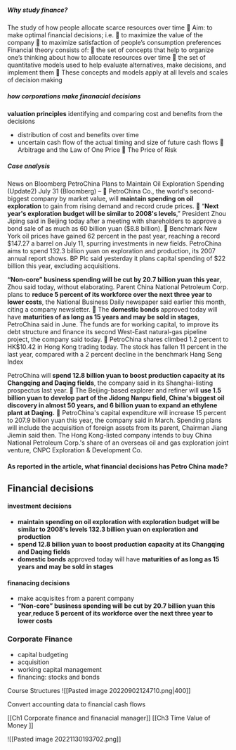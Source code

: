 ##### Why study finance?
The study of how people allocate scarce resources over time
 Aim: to make optimal financial decisions; i.e. 
 to maximize the value of the company 
 to maximize satisfaction of people’s consumption preferences  Financial theory consists of: 
 the set of concepts that help to organize one’s thinking about how to allocate resources over time 
 the set of quantitative models used to help evaluate alternatives, make decisions, and implement them 
 These concepts and models apply at all levels and scales of decision making

##### how corporations make finanacial decisions
**valuation principles**
identifying and comparing cost and benefits from the decisions
- distribution of cost and benefits over time
- uncertain cash flow of the actual timing and size of future cash flows
 Arbitrage and the Law of One Price  The Price of Risk

##### Case analysis
News on Bloomberg PetroChina Plans to Maintain Oil Exploration Spending (Update2) July 31 (Bloomberg) – 
 PetroChina Co., the world's second- biggest company by market value, will **maintain spending on oil exploration** to gain from rising demand and record crude prices. 
 “**Next year's exploration budget will be similar to 2008's levels**,” President Zhou Jiping said in Beijing today after a meeting with shareholders to approve a bond sale of as much as 60 billion yuan ($8.8 billion). 
 Benchmark New York oil prices have gained 62 percent in the past year, reaching a record $147.27 a barrel on July 11, spurring investments in new fields. PetroChina aims to spend 132.3 billion yuan on exploration and production, its 2007 annual report shows. BP Plc said yesterday it plans capital spending of $22 billion this year, excluding acquisitions.

**“Non-core” business spending will be cut by 20.7 billion yuan this year**, Zhou said today, without elaborating. Parent China National Petroleum Corp. plans to **reduce 5 percent of its workforce over the next three year to lower costs**, the National Business Daily newspaper said earlier this month, citing a company newsletter. 
 The **domestic bonds** approved today will have **maturities of as long as 15 years and may be sold in stages**, PetroChina said in June. The funds are for working capital, to improve its debt structure and finance its second West-East natural-gas pipeline project, the company said today. 
 PetroChina shares climbed 1.2 percent to HK$10.42 in Hong Kong trading today. The stock has fallen 11 percent in the last year, compared with a 2 percent decline in the benchmark Hang Seng Index

PetroChina will **spend 12.8 billion yuan to boost production capacity at its Changqing and Daqing fields**, the company said in its Shanghai-listing prospectus last year. 
 The Beijing-based explorer and refiner will **use 1.5 billion yuan to develop part of the Jidong Nanpu field, China's biggest oil discovery in almost 50 years, and 6 billion yuan to expand an ethylene plant at Daqing.** 
 PetroChina's capital expenditure will increase 15 percent to 207.9 billion yuan this year, the company said in March. Spending plans will include the acquisition of foreign assets from its parent, Chairman Jiang Jiemin said then. The Hong Kong-listed company intends to buy China National Petroleum Corp.'s share of an overseas oil and gas exploration joint venture, CNPC Exploration & Development Co.

#### As reported in the article, what financial decisions has Petro China made?
## Financial decisions
#### investment decisions
- **maintain spending on oil exploration with exploration budget will be similar to 2008's levels 132.3 billion yuan on exploration and production**
- **spend 12.8 billion yuan to boost production capacity at its Changqing and Daqing fields**
- **domestic bonds** approved today will have **maturities of as long as 15 years and may be sold in stages**

#### finanacing decisions
- make acquisites from a parent company
- **“Non-core” business spending will be cut by 20.7 billion yuan this year**,**reduce 5 percent of its workforce over the next three year to lower costs**

### Corporate Finance
- capital budgeting
- acquisition
- working capital management
- financing: stocks and bonds

Course Structures
![[Pasted image 20220902124710.png|400]]

Convert accounting data to financial cash flows

[[Ch1 Corporate finance and finanacial manager]]
[[Ch3 Time Value of Money ]]


![[Pasted image 20221130193702.png]]